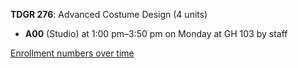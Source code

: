 **TDGR 276**: Advanced Costume Design (4 units)

- **A00** (Studio) at 1:00 pm–3:50 pm on Monday at GH 103 by staff

[Enrollment numbers over time](./TDGR276.tsv)
